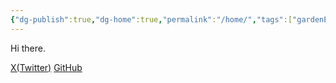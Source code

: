 ```yaml
---
{"dg-publish":true,"dg-home":true,"permalink":"/home/","tags":["gardenEntry"],"dgPassFrontmatter":true,"created":"2024-12-18T00:58:45.377+09:00"}
---
```


Hi there.

[X(Twitter)](https://x.com/konnta0)
[GitHub](https://github.com/konnta0)
